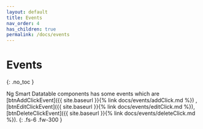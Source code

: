 ```yaml
---
layout: default
title: Events
nav_order: 4
has_children: true
permalink: /docs/events
---
```


# Events
{: .no_toc }

Ng Smart Datatable components has some events which are [btnAddClickEvent]({{ site.baseurl }}{% link docs/events/addClick.md %})
,[btnEditClickEvent]({{ site.baseurl }}{% link docs/events/editClick.md %}),[btnDeleteClickEvent]({{ site.baseurl }}{% link docs/events/deleteClick.md %}).
{: .fs-6 .fw-300 }
